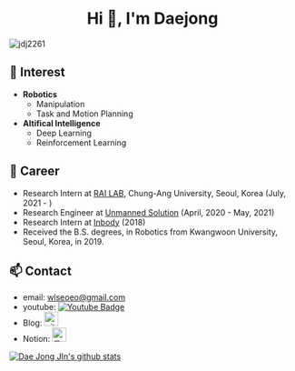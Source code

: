 <h1 align="center">Hi 👋, I'm Daejong</h1>

<p align="left"> <img src="https://komarev.com/ghpvc/?username=jdj2261" alt="jdj2261" /> </p>

## 🌱 Interest

- **Robotics**
  - Manipulation
  - Task and Motion Planning
- **Altifical Intelligence**
  - Deep Learning
  - Reinforcement Learning

## 🔭 Career

- Research Intern at [RAI LAB](https://sites.google.com/view/railab/home), Chung-Ang University, Seoul, Korea (July, 2021 - )
- Research Engineer at [Unmanned Solution](http://www.unmansol.com/) (April, 2020 - May, 2021)
- Research Intern at [Inbody](http://inbody.kr/kr/main/Main.aspx) (2018)
- Received the B.S. degrees, in Robotics from Kwangwoon University, Seoul, Korea, in 2019.

## 📫 Contact

- email: [wlseoeo@gmail.com](mailto:wlseoeo@gmail.com)
- youtube: [![Youtube Badge](https://img.shields.io/badge/Youtube-ff0000?style=flat-square&logo=youtube&link=https://www.youtube.com/channel/UCZO5wCDe0vTI7L3jyaNfj-g)](https://www.youtube.com/channel/UCZO5wCDe0vTI7L3jyaNfj-g)
- Blog: <a href="https://jdj2261.github.io" target="_blank"><img src="https://noticon-static.tammolo.com/dgggcrkxq/image/upload/v1567128822/noticon/osiivsvhnu4nt8doquo0.png" alt="gitblog" height="25" width="25"></a>
- Notion: <a href="https://www.notion.so/0b857568839f41f38a5f4ec61b7e7188" target="_blank"><img src="https://noticon-static.tammolo.com/dgggcrkxq/image/upload/v1570106347/noticon/hx52ypkqqdzjdvd8iaid.svg" alt="모나리자" height="25" width="25"></a>

[![Dae Jong JIn's github stats](https://github-readme-stats.vercel.app/api?username=jdj2261&theme=radical)](https://github.com/anuraghazra/github-readme-stats)

<!--
**jdj2261/jdj2261** is a ✨ _special_ ✨ repository because its `README.md` (this file) appears on your GitHub profile.

Here are some ideas to get you started:

- 🔭 I’m currently working on ...
- 🌱 I’m currently learning ...
- 👯 I’m looking to collaborate on ...
- 🤔 I’m looking for help with ...
- 💬 Ask me about ...
- 📫 How to reach me: ...
- 😄 Pronouns: ...
- ⚡ Fun fact: ...
-->
